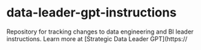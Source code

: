 # data-leader-gpt-instructions
Repository for tracking changes to data engineering and BI leader instructions. Learn more at [Strategic Data Leader GPT](https://
